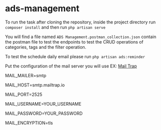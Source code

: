 # ads-management

To run the task after cloning the repository, inside the project directory run `composer install` and then run `php artisan serve`

You will find a file named `ADS Management.postman_collection.json` contain the postman file to test the endpoints to test the CRUD operations of categories, tags and the filter operation.

To test the schedule daily email please run `php artisan ads:reminder`

Put the configuration of the mail server you will use EX: 
[Mail Trap](https://mailtrap.io/)

MAIL_MAILER=smtp

MAIL_HOST=smtp.mailtrap.io

MAIL_PORT=2525

MAIL_USERNAME=YOUR_USERNAME

MAIL_PASSWORD=YOUR_PASSWORD

MAIL_ENCRYPTION=tls
